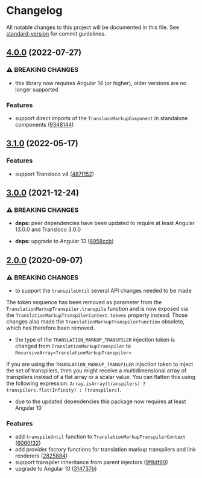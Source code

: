 # Changelog

All notable changes to this project will be documented in this file. See [standard-version](https://github.com/conventional-changelog/standard-version) for commit guidelines.

## [4.0.0](https://github.com/dscheerens/ngx-transloco-markup/compare/v3.1.0...v4.0.0) (2022-07-27)


### ⚠ BREAKING CHANGES

* this library now requires Angular 14 (or higher), older versions are no longer supported

### Features

* support direct imports of the `TranslocoMarkupComponent` in standalone components ([9348144](https://github.com/dscheerens/ngx-transloco-markup/commit/93481443822cf48bd93784d15e00ad0fc076d2fd))

## [3.1.0](https://github.com/dscheerens/ngx-transloco-markup/compare/v3.0.0...v3.1.0) (2022-05-17)


### Features

* support Transloco v4 ([487f152](https://github.com/dscheerens/ngx-transloco-markup/commit/487f1526c6c631209796098bdcc1fa461da533ec))

## [3.0.0](https://github.com/dscheerens/ngx-transloco-markup/compare/v2.0.0...v3.0.0) (2021-12-24)


### ⚠ BREAKING CHANGES

* **deps:** peer dependencies have been updated to require at least Angular 13.0.0 and Transloco 3.0.0

* **deps:** upgrade to Angular 13 ([8958ccb](https://github.com/dscheerens/ngx-transloco-markup/commit/8958ccb60d25701a71fda8ec17179ba7ac0da8f2))

## [2.0.0](https://github.com/dscheerens/ngx-transloco-markup/compare/v1.0.0...v2.0.0) (2020-09-07)


### ⚠ BREAKING CHANGES

* to support the `transpileUntil` several API changes needed to be made

The token sequence has been removed as parameter from the `TranslationMarkupTranspiler.transpile` function and is now exposed via the `TranslationMarkupTranspilerContext.tokens` property instead.
Those changes also made the `TranslationMarkupTranspilerFunction` obsolete, which has therefore been removed.
* the type of the `TRANSLATION_MARKUP_TRANSPILER` injection token is changed from `TranslationMarkupTranspiler` to `RecursiveArray<TranslationMarkupTranspiler>`

If you are using the `TRANSLATION_MARKUP_TRANSPILER` injection token to inject the set of transpilers, then you might receive a multidimensional array of transpilers instead of a flat array or a scalar value. You can flatten this using the following expression: `Array.isArray(transpilers) ? transpilers.flat(Infinity) : [transpilers]`.
* due to the updated dependencies this package now requires at least Angular 10

### Features

* add `transpileUntil` function to `TranslationMarkupTranspilerContext` ([6060f32](https://github.com/dscheerens/ngx-transloco-markup/commit/6060f32b8971b19ed2251e00d74b36a234c3b135))
* add provider factory functions for translation markup transpilers and link renderers ([2825884](https://github.com/dscheerens/ngx-transloco-markup/commit/2825884f1873c3fe2a1d7e0af946499d6e3317d0))
* support transpiler inheritance from parent injectors ([9f8df90](https://github.com/dscheerens/ngx-transloco-markup/commit/9f8df90ea126081b2c625c27c878fb64c10ee87c))
* upgrade to Angular 10 ([314737b](https://github.com/dscheerens/ngx-transloco-markup/commit/314737b4994dab32bec8ce4eaece1cab4b65501d))
